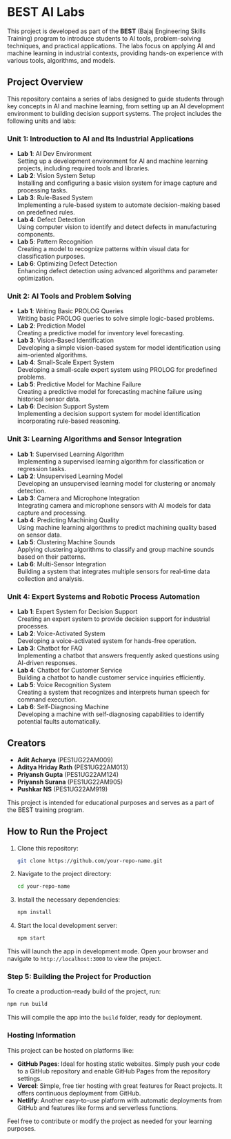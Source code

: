 # BEST AI Labs

This project is developed as part of the **BEST** (Bajaj Engineering Skills Training) program to introduce students to AI tools, problem-solving techniques, and practical applications. The labs focus on applying AI and machine learning in industrial contexts, providing hands-on experience with various tools, algorithms, and models.

## Project Overview

This repository contains a series of labs designed to guide students through key concepts in AI and machine learning, from setting up an AI development environment to building decision support systems. The project includes the following units and labs:

### Unit 1: Introduction to AI and Its Industrial Applications
- **Lab 1**: AI Dev Environment  
  Setting up a development environment for AI and machine learning projects, including required tools and libraries.
- **Lab 2**: Vision System Setup  
  Installing and configuring a basic vision system for image capture and processing tasks.
- **Lab 3**: Rule-Based System  
  Implementing a rule-based system to automate decision-making based on predefined rules.
- **Lab 4**: Defect Detection  
  Using computer vision to identify and detect defects in manufacturing components.
- **Lab 5**: Pattern Recognition  
  Creating a model to recognize patterns within visual data for classification purposes.
- **Lab 6**: Optimizing Defect Detection  
  Enhancing defect detection using advanced algorithms and parameter optimization.

### Unit 2: AI Tools and Problem Solving
- **Lab 1**: Writing Basic PROLOG Queries  
  Writing basic PROLOG queries to solve simple logic-based problems.
- **Lab 2**: Prediction Model  
  Creating a predictive model for inventory level forecasting.
- **Lab 3**: Vision-Based Identification  
  Developing a simple vision-based system for model identification using aim-oriented algorithms.
- **Lab 4**: Small-Scale Expert System  
  Developing a small-scale expert system using PROLOG for predefined problems.
- **Lab 5**: Predictive Model for Machine Failure  
  Creating a predictive model for forecasting machine failure using historical sensor data.
- **Lab 6**: Decision Support System  
  Implementing a decision support system for model identification incorporating rule-based reasoning.

### Unit 3: Learning Algorithms and Sensor Integration
- **Lab 1**: Supervised Learning Algorithm  
  Implementing a supervised learning algorithm for classification or regression tasks.
- **Lab 2**: Unsupervised Learning Model  
  Developing an unsupervised learning model for clustering or anomaly detection.
- **Lab 3**: Camera and Microphone Integration  
  Integrating camera and microphone sensors with AI models for data capture and processing.
- **Lab 4**: Predicting Machining Quality  
  Using machine learning algorithms to predict machining quality based on sensor data.
- **Lab 5**: Clustering Machine Sounds  
  Applying clustering algorithms to classify and group machine sounds based on their patterns.
- **Lab 6**: Multi-Sensor Integration  
  Building a system that integrates multiple sensors for real-time data collection and analysis.

### Unit 4: Expert Systems and Robotic Process Automation
- **Lab 1**: Expert System for Decision Support  
  Creating an expert system to provide decision support for industrial processes.
- **Lab 2**: Voice-Activated System  
  Developing a voice-activated system for hands-free operation.
- **Lab 3**: Chatbot for FAQ  
  Implementing a chatbot that answers frequently asked questions using AI-driven responses.
- **Lab 4**: Chatbot for Customer Service  
  Building a chatbot to handle customer service inquiries efficiently.
- **Lab 5**: Voice Recognition System  
  Creating a system that recognizes and interprets human speech for command execution.
- **Lab 6**: Self-Diagnosing Machine  
  Developing a machine with self-diagnosing capabilities to identify potential faults automatically.

## Creators

- **Adit Acharya** (PES1UG22AM009)
- **Aditya Hriday Rath** (PES1UG22AM013)
- **Priyansh Gupta** (PES1UG22AM124)
- **Priyansh Surana** (PES1UG22AM905)
- **Pushkar NS** (PES1UG22AM919)

This project is intended for educational purposes and serves as a part of the BEST training program.

## How to Run the Project

1. Clone this repository:
   ```bash
   git clone https://github.com/your-repo-name.git
   ```

2. Navigate to the project directory:
    ```bash
   cd your-repo-name
   ```

3. Install the necessary dependencies:
   ```bash
   npm install
   ```

4. Start the local development server:
   ```bash
   npm start
   ```

This will launch the app in development mode. Open your browser and navigate to `http://localhost:3000` to view the project.

### Step 5: Building the Project for Production
To create a production-ready build of the project, run:

```bash
npm run build
```

This will compile the app into the `build` folder, ready for deployment.

### Hosting Information

This project can be hosted on platforms like:

- **GitHub Pages**: Ideal for hosting static websites. Simply push your code to a GitHub repository and enable GitHub Pages from the repository settings.
- **Vercel**: Simple, free tier hosting with great features for React projects. It offers continuous deployment from GitHub.
- **Netlify**: Another easy-to-use platform with automatic deployments from GitHub and features like forms and serverless functions.

Feel free to contribute or modify the project as needed for your learning purposes.